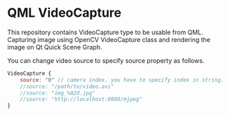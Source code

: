 # QML VideoCapture

This repository contains VideoCapture type to be usable from QML.
Capturing image using OpenCV VideoCapture class and rendering the image on Qt Quick Scene Graph.

You can change video source to specify source property as follows.

```js
VideoCapture {
    source: "0" // camera index. you have to specify index in string.
    //source: "/path/to/video.avi"
    //source: "img_%02d.jpg"
    //source: "http://localhost:8080/mjpeg"
}
```
